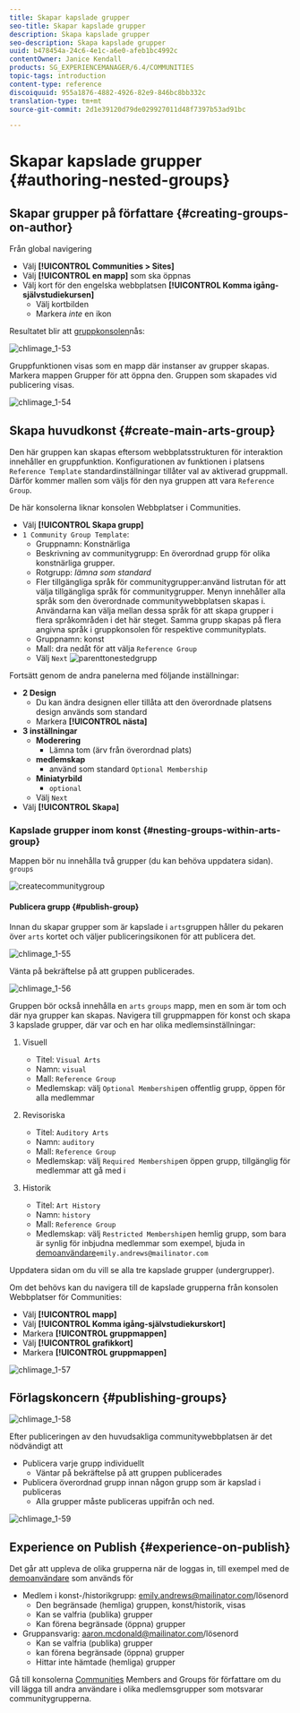 ```yaml
---
title: Skapar kapslade grupper
seo-title: Skapar kapslade grupper
description: Skapa kapslade grupper
seo-description: Skapa kapslade grupper
uuid: b478454a-24c6-4e1c-a6e0-afeb1bc4992c
contentOwner: Janice Kendall
products: SG_EXPERIENCEMANAGER/6.4/COMMUNITIES
topic-tags: introduction
content-type: reference
discoiquuid: 955a1876-4882-4926-82e9-846bc8bb332c
translation-type: tm+mt
source-git-commit: 2d1e39120d79de029927011d48f7397b53ad91bc

---
```



# Skapar kapslade grupper {#authoring-nested-groups}

## Skapar grupper på författare {#creating-groups-on-author}

Från global navigering

* Välj **[!UICONTROL Communities > Sites]**
* Välj **[!UICONTROL en mapp]** som ska öppnas
* Välj kort för den engelska webbplatsen **[!UICONTROL Komma igång-självstudiekursen]**
   * Välj kortbilden
   * Markera *inte* en ikon

Resultatet blir att [gruppkonsolen](groups.md)nås:

![chlimage_1-53](assets/chlimage_1-53.png)

Gruppfunktionen visas som en mapp där instanser av grupper skapas. Markera mappen Grupper för att öppna den. Gruppen som skapades vid publicering visas.

![chlimage_1-54](assets/chlimage_1-54.png)

## Skapa huvudkonst {#create-main-arts-group}

Den här gruppen kan skapas eftersom webbplatsstrukturen för interaktion innehåller en gruppfunktion. Konfigurationen av funktionen i platsens `Reference Template` standardinställningar tillåter val av aktiverad gruppmall. Därför kommer mallen som väljs för den nya gruppen att vara `Reference Group`.

De här konsolerna liknar konsolen Webbplatser i Communities.

* Välj **[!UICONTROL Skapa grupp]**
* `1 Community Group Template`:
   * Gruppnamn: Konstnärliga
   * Beskrivning av communitygrupp: En överordnad grupp för olika konstnärliga grupper.
   * Rotgrupp: *lämna som standard*
   * Fler tillgängliga språk för communitygrupper:använd listrutan för att välja tillgängliga språk för communitygrupper. Menyn innehåller alla språk som den överordnade communitywebbplatsen skapas i. Användarna kan välja mellan dessa språk för att skapa grupper i flera språkområden i det här steget. Samma grupp skapas på flera angivna språk i gruppkonsolen för respektive communityplats.
   * Gruppnamn: konst
   * Mall: dra nedåt för att välja `Reference Group`
   * Välj `Next`
      ![parenttonestedgrupp](assets/parenttonestedgroup.png)

Fortsätt genom de andra panelerna med följande inställningar:

* **2 Design**
   * Du kan ändra designen eller tillåta att den överordnade platsens design används som standard
   * Markera **[!UICONTROL nästa]**
* **3 inställningar**
   * **Moderering**
      * Lämna tom (ärv från överordnad plats)
   * **medlemskap**
      * använd som standard `Optional Membership`
   * **Miniatyrbild**
      * `optional`
   * Välj `Next`
* Välj **[!UICONTROL Skapa]**

### Kapslade grupper inom konst {#nesting-groups-within-arts-group}

Mappen bör nu innehålla två grupper (du kan behöva uppdatera sidan). `groups`

![createcommunitygroup](assets/createcommunitygroup.png)

#### Publicera grupp {#publish-group}

Innan du skapar grupper som är kapslade i `arts`gruppen håller du pekaren över `arts` kortet och väljer publiceringsikonen för att publicera det.

![chlimage_1-55](assets/chlimage_1-55.png)

Vänta på bekräftelse på att gruppen publicerades.

![chlimage_1-56](assets/chlimage_1-56.png)

Gruppen bör också innehålla en `arts` `groups` mapp, men en som är tom och där nya grupper kan skapas. Navigera till gruppmappen för konst och skapa 3 kapslade grupper, där var och en har olika medlemsinställningar:

1. Visuell
   * Titel: `Visual Arts`
   * Namn: `visual`
   * Mall: `Reference Group`
   * Medlemskap: välj `Optional Membership`en offentlig grupp, öppen för alla medlemmar
1. Revisoriska
   * Titel: `Auditory Arts`
   * Namn: `auditory`
   * Mall: `Reference Group`
   * Medlemskap: välj `Required Membership`en öppen grupp, tillgänglig för medlemmar att gå med i

1. Historik

   * Titel: `Art History`
   * Namn: `history`
   * Mall: `Reference Group`
   * Medlemskap: välj `Restricted Membership`en hemlig grupp, som bara är synlig för inbjudna medlemmar som exempel, bjuda in [demoanvändare](tutorials.md#demo-users)`emily.andrews@mailinator.com`

Uppdatera sidan om du vill se alla tre kapslade grupper (undergrupper).

Om det behövs kan du navigera till de kapslade grupperna från konsolen Webbplatser för Communities:

* Välj **[!UICONTROL mapp]**
* Välj **[!UICONTROL Komma igång-självstudiekurskort]**
* Markera **[!UICONTROL gruppmappen]**
* Välj **[!UICONTROL grafikkort]**
* Markera **[!UICONTROL gruppmappen]**

![chlimage_1-57](assets/chlimage_1-57.png)

## Förlagskoncern {#publishing-groups}

![chlimage_1-58](assets/chlimage_1-58.png)

Efter publiceringen av den huvudsakliga communitywebbplatsen är det nödvändigt att

* Publicera varje grupp individuellt
   * Väntar på bekräftelse på att gruppen publicerades
* Publicera överordnad grupp innan någon grupp som är kapslad i publiceras
   * Alla grupper måste publiceras uppifrån och ned.

![chlimage_1-59](assets/chlimage_1-59.png)

## Experience on Publish {#experience-on-publish}

Det går att uppleva de olika grupperna när de loggas in, till exempel med de [demoanvändare](tutorials.md#demo-users) som används för

* Medlem i konst-/historikgrupp: emily.andrews@mailinator.com/lösenord
   * Den begränsade (hemliga) gruppen, konst/historik, visas
   * Kan se valfria (publika) grupper
   * Kan förena begränsade (öppna) grupper
* Gruppansvarig: aaron.mcdonald@mailinator.com/lösenord
   * Kan se valfria (publika) grupper
   * kan förena begränsade (öppna) grupper
   * Hittar inte hämtade (hemliga) grupper

Gå till konsolerna [Communities](members.md) Members and Groups för författare om du vill lägga till andra användare i olika medlemsgrupper som motsvarar communitygrupperna.
